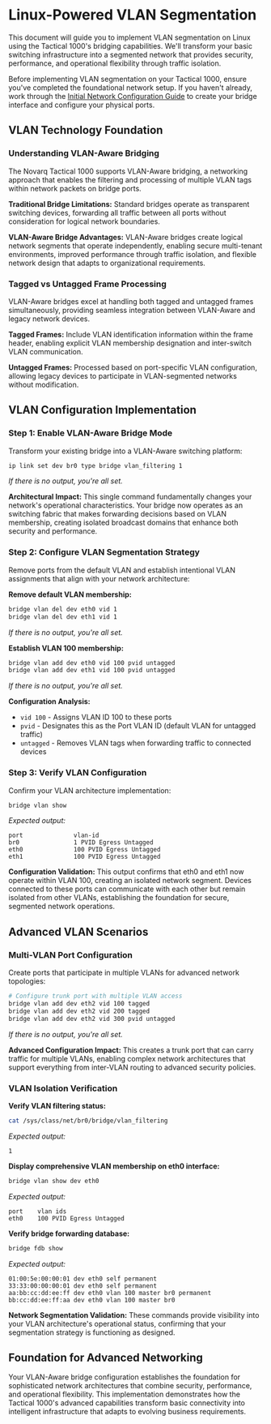 # Linux-Powered VLAN Segmentation

This document will guide you to implement VLAN segmentation on Linux using the Tactical 1000's bridging capabilities. We'll transform your basic switching infrastructure into a segmented network that provides security, performance, and operational flexibility through traffic isolation.

Before implementing VLAN segmentation on your Tactical 1000, ensure you've completed the foundational network setup. If you haven't already, work through the [Initial Network Configuration Guide](initial-network-configuration-guide.md) to create your bridge interface and configure your physical ports.

## VLAN Technology Foundation

### Understanding VLAN-Aware Bridging
The Novarq Tactical 1000 supports VLAN-Aware bridging, a networking approach that enables the filtering and processing of multiple VLAN tags within network packets on bridge ports.

**Traditional Bridge Limitations:** Standard bridges operate as transparent switching devices, forwarding all traffic between all ports without consideration for logical network boundaries.

**VLAN-Aware Bridge Advantages:** VLAN-Aware bridges create logical network segments that operate independently, enabling secure multi-tenant environments, improved performance through traffic isolation, and flexible network design that adapts to organizational requirements.

### Tagged vs Untagged Frame Processing
VLAN-Aware bridges excel at handling both tagged and untagged frames simultaneously, providing seamless integration between VLAN-Aware and legacy network devices.

**Tagged Frames:** Include VLAN identification information within the frame header, enabling explicit VLAN membership designation and inter-switch VLAN communication.

**Untagged Frames:** Processed based on port-specific VLAN configuration, allowing legacy devices to participate in VLAN-segmented networks without modification.

## VLAN Configuration Implementation

### Step 1: Enable VLAN-Aware Bridge Mode
Transform your existing bridge into a VLAN-Aware switching platform:

```sh
ip link set dev br0 type bridge vlan_filtering 1
```
_If there is no output, you're all set._

**Architectural Impact:** This single command fundamentally changes your network's operational characteristics. Your bridge now operates as an switching fabric that makes forwarding decisions based on VLAN membership, creating isolated broadcast domains that enhance both security and performance.

### Step 2: Configure VLAN Segmentation Strategy
Remove ports from the default VLAN and establish intentional VLAN assignments that align with your network architecture:

**Remove default VLAN membership:**
```sh
bridge vlan del dev eth0 vid 1
bridge vlan del dev eth1 vid 1
```
_If there is no output, you're all set._

**Establish VLAN 100 membership:**
```sh
bridge vlan add dev eth0 vid 100 pvid untagged
bridge vlan add dev eth1 vid 100 pvid untagged
```
_If there is no output, you're all set._

**Configuration Analysis:**
- `vid 100` - Assigns VLAN ID 100 to these ports
- `pvid` - Designates this as the Port VLAN ID (default VLAN for untagged traffic)
- `untagged` - Removes VLAN tags when forwarding traffic to connected devices

### Step 3: Verify VLAN Configuration
Confirm your VLAN architecture implementation:

```sh
bridge vlan show
```
_Expected output:_
```
port              vlan-id  
br0               1 PVID Egress Untagged
eth0              100 PVID Egress Untagged
eth1              100 PVID Egress Untagged
```

**Configuration Validation:** This output confirms that eth0 and eth1 now operate within VLAN 100, creating an isolated network segment. Devices connected to these ports can communicate with each other but remain isolated from other VLANs, establishing the foundation for secure, segmented network operations.

## Advanced VLAN Scenarios

### Multi-VLAN Port Configuration
Create ports that participate in multiple VLANs for advanced network topologies:

```sh
# Configure trunk port with multiple VLAN access
bridge vlan add dev eth2 vid 100 tagged
bridge vlan add dev eth2 vid 200 tagged
bridge vlan add dev eth2 vid 300 pvid untagged
```
_If there is no output, you're all set._

**Advanced Configuration Impact:** This creates a trunk port that can carry traffic for multiple VLANs, enabling complex network architectures that support everything from inter-VLAN routing to advanced security policies.

### VLAN Isolation Verification

**Verify VLAN filtering status:**
```sh
cat /sys/class/net/br0/bridge/vlan_filtering
```
_Expected output:_
```
1
```

**Display comprehensive VLAN membership on eth0 interface:**
```sh
bridge vlan show dev eth0
```
_Expected output:_
```
port    vlan ids
eth0    100 PVID Egress Untagged
```

**Verify bridge forwarding database:**
```sh
bridge fdb show
```
_Expected output:_
```
01:00:5e:00:00:01 dev eth0 self permanent
33:33:00:00:00:01 dev eth0 self permanent
aa:bb:cc:dd:ee:ff dev eth0 vlan 100 master br0 permanent
bb:cc:dd:ee:ff:aa dev eth0 vlan 100 master br0
```

**Network Segmentation Validation:**
These commands provide visibility into your VLAN architecture's operational status, confirming that your segmentation strategy is functioning as designed.

## Foundation for Advanced Networking

Your VLAN-Aware bridge configuration establishes the foundation for sophisticated network architectures that combine security, performance, and operational flexibility. This implementation demonstrates how the Tactical 1000's advanced capabilities transform basic connectivity into intelligent infrastructure that adapts to evolving business requirements.
